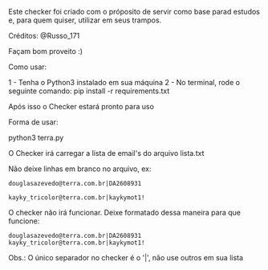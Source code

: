 Este checker foi criado com o próposito de servir como base parad estudos e, para quem quiser, utilizar em seus trampos.

Créditos: @Russo_171

Façam bom proveito :)

Como usar:

1 - Tenha o Python3 instalado em sua máquina
2 - No terminal, rode o seguinte comando: pip install -r requirements.txt

Após isso o Checker estará pronto para uso

Forma de usar:

python3 terra.py

O Checker irá carregar a lista de email's do arquivo lista.txt

Não deixe linhas em branco no arquivo, ex:

    douglasazevedo@terra.com.br|DA2608931

    kayky_tricolor@terra.com.br|kaykymot1!

O checker não irá funcionar. Deixe formatado dessa maneira para que funcione:

    douglasazevedo@terra.com.br|DA2608931
    kayky_tricolor@terra.com.br|kaykymot1!


Obs.: O único separador no checker é o '|', não use outros em sua lista

